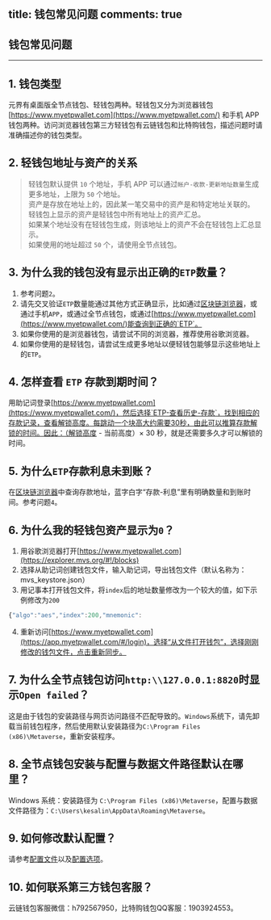 title: 钱包常见问题
comments: true
---

## 钱包常见问题
***

## 1. 钱包类型
元界有桌面版全节点钱包、轻钱包两种。轻钱包又分为浏览器钱包[https://www.myetpwallet.com](https://www.myetpwallet.com/) 和手机 APP 钱包两种。访问浏览器钱包第三方轻钱包有云链钱包和比特购钱包，描述问题时请准确描述你的钱包类型。

## 2. 轻钱包地址与资产的关系
> 轻钱包默认提供 `10` 个地址，手机 APP 可以通过`帐户-收款-更新地址数量`生成更多地址，上限为 `50` 个地址。  
> 资产是存放在地址上的，因此某一笔交易中的资产是和特定地址关联的。  
> 轻钱包上显示的资产是轻钱包中所有地址上的资产汇总。  
> 如果某个地址没有在轻钱包生成，则该地址上的资产不会在轻钱包上汇总显示。  
> 如果使用的地址超过 `50` 个，请使用全节点钱包。  

## 3. 为什么我的钱包没有显示出正确的`ETP`数量？
1. 参考问题`2`。
2. 请先交叉验证`ETP`数量能通过其他方式正确显示，比如通过[区块链浏览器](https://explorer.mvs.org/#!/)，或通过手机`APP`，或通过全节点钱包，或通过[https://www.myetpwallet.com](https://www.myetpwallet.com/)能查询到正确的`ETP`。
3. 如果你使用的是浏览器钱包，请尝试不同的浏览器，推荐使用谷歌浏览器。
4. 如果你使用的是轻钱包，请尝试生成更多地址以便轻钱包能够显示这些地址上的`ETP`。

## 4. 怎样查看 `ETP` 存款到期时间？
用助记词登录[https://www.myetpwallet.com](https://www.myetpwallet.com/)，然后选择`ETP-查看历史-存款`，找到相应的存款记录，查看解锁高度。每跳动一个块高大约需要30秒，由此可以推算存款解锁的时间。因此：（解锁高度 - 当前高度）× 30 秒，就是还需要多久才可以解锁的时间。

## 5. 为什么`ETP`存款利息未到账？
在[区块链浏览器](https://explorer.mvs.org/#!/)中查询存款地址，蓝字白字“存款-利息”里有明确数量和到账时间。参考问题`4`。

## 6. 为什么我的轻钱包资产显示为`0`？
1. 用谷歌浏览器打开[https://www.myetpwallet.com](https://explorer.mvs.org/#!/blocks)
2. 选择从助记词创建钱包文件，输入助记词，导出钱包文件（默认名称为：mvs_keystore.json）
3. 用记事本打开钱包文件，将`index`后的地址数量修改为一个较大的值，如下示例修改为`200`
```js
{"algo":"aes","index":200,"mnemonic":
```
4. 重新访问[https://www.myetpwallet.com](https://app.myetpwallet.com/#/login)，选择“从文件打开钱包”，选择刚刚修改的钱包文件，点击重新同步。

## 7. 为什么全节点钱包访问`http:\\127.0.0.1:8820`时显示`Open failed`？
这是由于钱包的安装路径与网页访问路径不匹配导致的。`Windows`系统下，请先卸载当前钱包程序，然后使用默认安装路径为`C:\Program Files (x86)\Metaverse`，重新安装程序。

## 8. 全节点钱包安装与配置与数据文件路径默认在哪里？
Windows 系统：安装路径为 `C:\Program Files (x86)\Metaverse`，配置与数据文件路径为：`C:\Users\kesalin\AppData\Roaming\Metaverse`。

## 9. 如何修改默认配置？
请参考[配置文件](https://docs.mvs.org/zh-cn/docs/config-file.html)以及[配置选项](https://docs.mvs.org/zh-cn/docs/options.html)。

## 10. 如何联系第三方钱包客服？
云链钱包客服微信：h792567950，比特购钱包QQ客服：1903924553。
